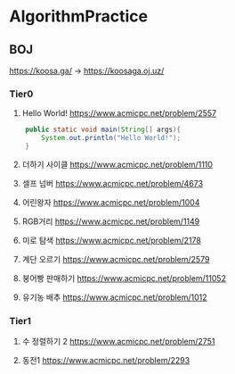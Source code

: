# AlgorithmPractice 

## BOJ
https://koosa.ga/ -> https://koosaga.oj.uz/
### Tier0
1. Hello World!
https://www.acmicpc.net/problem/2557
~~~ Java
	public static void main(String[] args){
		System.out.println("Hello World!");
	}
~~~

2. 더하기 사이클
https://www.acmicpc.net/problem/1110

3. 셀프 넘버
https://www.acmicpc.net/problem/4673

4. 어린왕자
https://www.acmicpc.net/problem/1004

5. RGB거리
https://www.acmicpc.net/problem/1149

6. 미로 탐색
https://www.acmicpc.net/problem/2178

7. 계단 오르기
https://www.acmicpc.net/problem/2579

8. 붕어빵 판매하기
https://www.acmicpc.net/problem/11052

9. 유기농 배추
https://www.acmicpc.net/problem/1012

### Tier1

1. 수 정렬하기 2
https://www.acmicpc.net/problem/2751

2. 동전1
https://www.acmicpc.net/problem/2293

